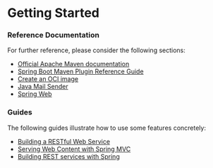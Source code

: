 # Getting Started

### Reference Documentation
For further reference, please consider the following sections:

* [Official Apache Maven documentation](https://maven.apache.org/guides/index.html)
* [Spring Boot Maven Plugin Reference Guide](https://docs.spring.io/spring-boot/docs/2.3.9.RELEASE/maven-plugin/reference/html/)
* [Create an OCI image](https://docs.spring.io/spring-boot/docs/2.3.9.RELEASE/maven-plugin/reference/html/#build-image)
* [Java Mail Sender](https://docs.spring.io/spring-boot/docs/2.4.4/reference/htmlsingle/#boot-features-email)
* [Spring Web](https://docs.spring.io/spring-boot/docs/2.4.4/reference/htmlsingle/#boot-features-developing-web-applications)

### Guides
The following guides illustrate how to use some features concretely:

* [Building a RESTful Web Service](https://spring.io/guides/gs/rest-service/)
* [Serving Web Content with Spring MVC](https://spring.io/guides/gs/serving-web-content/)
* [Building REST services with Spring](https://spring.io/guides/tutorials/bookmarks/)

